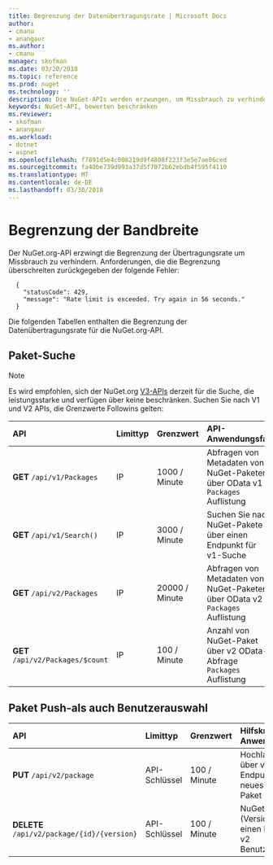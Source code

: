 ```yaml
---
title: Begrenzung der Datenübertragungsrate | Microsoft Docs
author:
- cmanu
- anangaur
ms.author:
- cmanu
manager: skofman
ms.date: 03/20/2018
ms.topic: reference
ms.prod: nuget
ms.technology: ''
description: Die NuGet-APIs werden erzwungen, um Missbrauch zu verhindern, dass die Begrenzung der Datenübertragungsrate haben.
keywords: NuGet-API, bewerten beschränken
ms.reviewer:
- skofman
- anangaur
ms.workload:
- dotnet
- aspnet
ms.openlocfilehash: f7891d5e4c008219d9f4808f223f3e5e7ae06ced
ms.sourcegitcommit: fa40be739d093a37d5f7072b62ebdb4f595f4110
ms.translationtype: MT
ms.contentlocale: de-DE
ms.lasthandoff: 03/30/2018
---
```

# <a name="rate-limits"></a>Begrenzung der Bandbreite

Der NuGet.org-API erzwingt die Begrenzung der Übertragungsrate um Missbrauch zu verhindern. Anforderungen, die die Begrenzung überschreiten zurückgegeben der folgende Fehler: 

  ~~~
    {
      "statusCode": 429,
      "message": "Rate limit is exceeded. Try again in 56 seconds."
    }
  ~~~

Die folgenden Tabellen enthalten die Begrenzung der Datenübertragungsrate für die NuGet.org-API.

## <a name="package-search"></a>Paket-Suche

> [!Note]
> Es wird empfohlen, sich der NuGet.org [V3-APIs](https://docs.microsoft.com/nuget/api/search-query-service-resource) derzeit für die Suche, die leistungsstarke und verfügen über keine beschränken. Suchen Sie nach V1 und V2 APIs, die Grenzwerte Followins gelten:


| API | Limittyp | Grenzwert | API-Anwendungsfall |
|:---|:---|:---|:---|
**GET** `/api/v1/Packages` | IP | 1000 / Minute | Abfragen von Metadaten von NuGet-Paketen über OData v1 `Packages` Auflistung |
**GET** `/api/v1/Search()` | IP | 3000 / Minute | Suchen Sie nach NuGet-Pakete über einen Endpunkt für v1-Suche | 
**GET** `/api/v2/Packages` | IP | 20000 / Minute | Abfragen von Metadaten von NuGet-Paketen über OData v2 `Packages` Auflistung | 
**GET** `/api/v2/Packages/$count` | IP | 100 / Minute | Anzahl von NuGet-Paket über v2 OData-Abfrage `Packages` Auflistung | 

## <a name="package-push-and-unlist"></a>Paket Push-als auch Benutzerauswahl

| API | Limittyp | Grenzwert | Hilfskraftturbine Anwendungsfall | 
|:---|:---|:---|:--- |
**PUT** `/api/v2/package` | API-Schlüssel | 100 / Minute | Hochladen Sie über v2-Push-Endpunkt ein neues NuGet-Paket (Version) 
**DELETE** `/api/v2/package/{id}/{version}` | API-Schlüssel | 100 / Minute | NuGet-Paket (Version) über einen Endpunkt v2 Benutzerauswahl 
